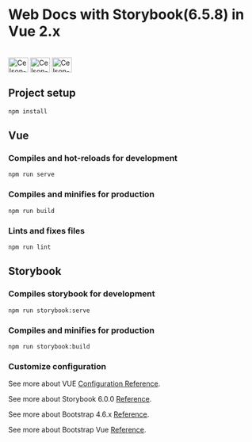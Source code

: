 # Web Docs with Storybook(6.5.8)  in Vue 2.x

<div style="display: inline_block"><br>
  <img src="https://cdn.jsdelivr.net/gh/devicons/devicon/icons/vuejs/vuejs-original.svg"  align="center" alt="Celson-Vue" height="30" width="40" />
  <img src="https://cdn.jsdelivr.net/gh/devicons/devicon/icons/storybook/storybook-original.svg"  align="center" alt="Celson-Storybook" height="30" width="40" />
  <img src="https://cdn.jsdelivr.net/gh/devicons/devicon/icons/bootstrap/bootstrap-original.svg"  align="center" alt="Celson-Bootstrap" height="30" width="40" />
</div>

## Project setup
```
npm install
```

## Vue
### Compiles and hot-reloads for development
```
npm run serve
```
### Compiles and minifies for production
```
npm run build
```
### Lints and fixes files
```
npm run lint
```


## Storybook
### Compiles storybook for development
```
npm run storybook:serve
```
### Compiles and minifies for production
```
npm run storybook:build
```


### Customize configuration
See more about VUE [Configuration Reference](https://cli.vuejs.org/config/).

See more about Storybook 6.0.0 [Reference](https://cli.vuejs.org/config/).

See more about Bootstrap 4.6.x [Reference](https://getbootstrap.com/docs/5.1/getting-started/introduction/).

See more about Bootstrap Vue [Reference](https://bootstrap-vue.org/docs).
